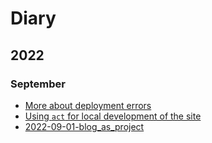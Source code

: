 # Diary

## 2022

### September

- [More about deployment errors](2022-09-05)
- [Using ``act`` for local development of the site](2022-09-04)
- [2022-09-01-blog_as_project](2022-09-01-blog_as_project)
